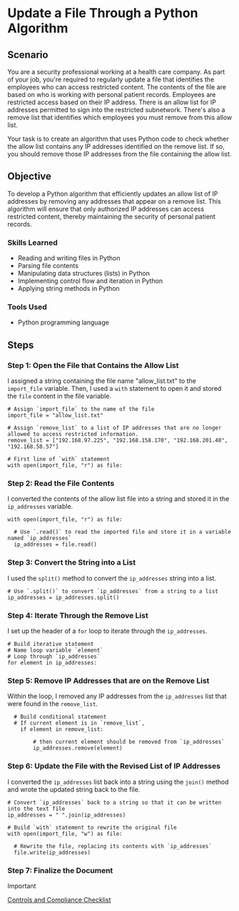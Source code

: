 # Update a File Through a Python Algorithm

## Scenario

You are a security professional working at a health care company. As part of your job, you're required to regularly update a file that identifies the employees who can access restricted content. The contents of the file are based on who is working with personal patient records. Employees are restricted access based on their IP address. There is an allow list for IP addresses permitted to sign into the restricted subnetwork. There's also a remove list that identifies which employees you must remove from this allow list.

Your task is to create an algorithm that uses Python code to check whether the allow list contains any IP addresses identified on the remove list. If so, you should remove those IP addresses from the file containing the allow list.

## Objective

To develop a Python algorithm that efficiently updates an allow list of IP addresses by removing any addresses that appear on a remove list. This algorithm will ensure that only authorized IP addresses can access restricted content, thereby maintaining the security of personal patient records.

### Skills Learned

- Reading and writing files in Python
- Parsing file contents
- Manipulating data structures (lists) in Python
- Implementing control flow and iteration in Python
- Applying string methods in Python

### Tools Used

- Python programming language

## Steps

### Step 1: Open the File that Contains the Allow List

I assigned a string containing the file name "allow_list.txt" to the `import_file` variable. Then, I used a `with` statement to open it and stored the `file` content in the file variable.

```
# Assign `import_file` to the name of the file 
import_file = "allow_list.txt"

# Assign `remove_list` to a list of IP addresses that are no longer allowed to access restricted information. 
remove_list = ["192.168.97.225", "192.168.158.170", "192.168.201.40", "192.168.58.57"]

# First line of `with` statement
with open(import_file, "r") as file:
```

### Step 2: Read the File Contents

I converted the contents of the allow list file into a string and stored it in the `ip_addresses` variable.

```
with open(import_file, "r") as file:

  # Use `.read()` to read the imported file and store it in a variable named `ip_addresses`
  ip_addresses = file.read()
```

### Step 3: Convert the String into a List

I used the `split()` method to convert the `ip_addresses` string into a list.

```
# Use `.split()` to convert `ip_addresses` from a string to a list
ip_addresses = ip_addresses.split()
```

### Step 4: Iterate Through the Remove List

I set up the header of a `for` loop to iterate through the `ip_addresses`.

```
# Build iterative statement
# Name loop variable `element`
# Loop through `ip_addresses`
for element in ip_addresses:
```

### Step 5: Remove IP Addresses that are on the Remove List

Within the loop, I removed any IP addresses from the `ip_addresses` list that were found in the `remove_list`.

```
  # Build conditional statement
  # If current element is in `remove_list`,
    if element in remove_list:

        # then current element should be removed from `ip_addresses`
        ip_addresses.remove(element)
```

### Step 6: Update the File with the Revised List of IP Addresses

I converted the `ip_addresses` list back into a string using the `join()` method and wrote the updated string back to the file.

```
# Convert `ip_addresses` back to a string so that it can be written into the text file 
ip_addresses = " ".join(ip_addresses)

# Build `with` statement to rewrite the original file
with open(import_file, "w") as file:

  # Rewrite the file, replacing its contents with `ip_addresses`
  file.write(ip_addresses)
```

### Step 7: Finalize the Document

> [!IMPORTANT]
> [Controls and Compliance Checklist](https://docs.google.com/viewer?url=https://github.com/user-attachments/files/16281064/Controls.and.Compliance.Checklist.pdf)
